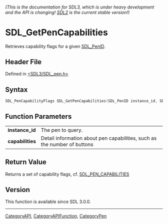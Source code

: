 ###### (This is the documentation for SDL3, which is under heavy development and the API is changing! [SDL2](https://wiki.libsdl.org/SDL2/) is the current stable version!)
# SDL_GetPenCapabilities

Retrieves capability flags for a given [SDL_PenID](SDL_PenID).

## Header File

Defined in [<SDL3/SDL_pen.h>](https://github.com/libsdl-org/SDL/blob/main/include/SDL3/SDL_pen.h)

## Syntax

```c
SDL_PenCapabilityFlags SDL_GetPenCapabilities(SDL_PenID instance_id, SDL_PenCapabilityInfo *capabilities);
```

## Function Parameters

|                      |                                                                          |
| -------------------- | ------------------------------------------------------------------------ |
| **instance_id**      | The pen to query.                                                        |
| **capabilities**     | Detail information about pen capabilities, such as the number of buttons |

## Return Value

Returns a set of capability flags, cf.
[SDL_PEN_CAPABILITIES](SDL_PEN_CAPABILITIES)

## Version

This function is available since SDL 3.0.0.

----
[CategoryAPI](CategoryAPI), [CategoryAPIFunction](CategoryAPIFunction), [CategoryPen](CategoryPen)

